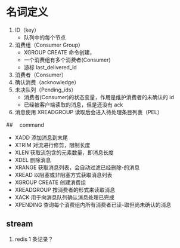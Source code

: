 # 名词定义

1. ID（key）
   - 队列中的每个节点
2. 消费组（Consumer Group）
   - XGROUP CREATE 命令创建，
   - 一个消费组有多个消费者(Consumer)
   - 游标 last_delivered_id
3. 消费者（Consumer）
4. 确认消费（acknowledge）
5. 未决队列（Pending_ids）
   - 消费者(Consumer)的状态变量，作用是维护消费者的未确认的 id
   - 已经被客户端读取的消息，但是还没有 ack
6. 消息使用 XREADGROUP 读取后会进入待处理条目列表（PEL）

##　 command

- XADD 添加消息到末尾
- XTRIM 对流进行修剪，限制长度
- XLEN 获取流包含的元素数量，即消息长度
- XDEL 删除消息
- XRANGE 获取消息列表，会自动过滤已经删除-的消息
- XREAD 以阻塞或非阻塞方式获取消息列表
- XGROUP CREATE 创建消费组
- XREADGROUP 按消费者的形式来读取消息
- XACK 用于向消息队列确认消息处理已完成
- XPENDING 查询每个消费组内所有消费者已读-取但尚未确认的消息

## stream

1. redis 1 条记录？
